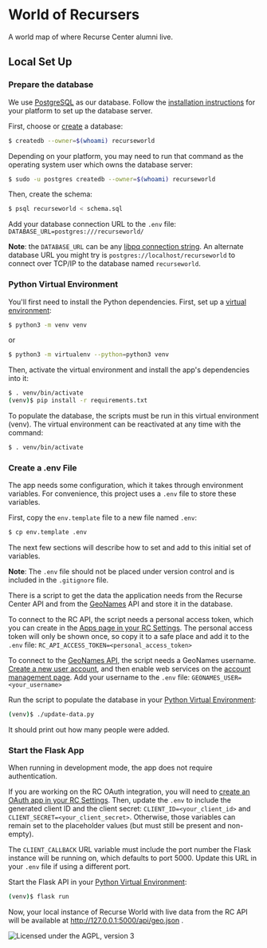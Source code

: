 # World of Recursers

A world map of where Recurse Center alumni live.

## Local Set Up

### Prepare the database

We use [PostgreSQL](https://www.postgresql.org/) as our database.
Follow the [installation instructions](https://www.postgresql.org/download/)
for your platform to set up the database server.

First, choose or [create](https://www.postgresql.org/docs/current/tutorial-createdb.html)
a database:

```sh
$ createdb --owner=$(whoami) recurseworld
```

Depending on your platform,
you may need to run that command
as the operating system user which owns the database server:

```sh
$ sudo -u postgres createdb --owner=$(whoami) recurseworld
```

Then, create the schema:

```sh
$ psql recurseworld < schema.sql
```

Add your database connection URL to the `.env` file:
`DATABASE_URL=postgres:///recurseworld/`

**Note**: the `DATABASE_URL` can be any
[libpq connection string](https://www.postgresql.org/docs/current/static/libpq-connect.html#LIBPQ-CONNSTRING).
An alternate database URL you might try is
`postgres://localhost/recurseworld`
to connect over TCP/IP to the database named `recurseworld`.

### Python Virtual Environment
You'll first need to install the Python dependencies.
First, set up a [virtual environment](https://docs.python.org/3/tutorial/venv.html):

```sh
$ python3 -m venv venv
```

or

```sh
$ python3 -m virtualenv --python=python3 venv
```

Then, activate the virtual environment
and install the app's dependencies into it:

```sh
$ . venv/bin/activate
(venv)$ pip install -r requirements.txt
```

To populate the database,
the scripts must be run in this virtual environment (venv).
The virtual environment can be reactivated at any time with the command:

```sh
$ . venv/bin/activate
```

### Create a .env File
The app needs some configuration,
which it takes through environment variables.
For convenience, this project uses a `.env` file
to store these variables.

First, copy the `env.template` file to a new file named `.env`:

```sh
$ cp env.template .env
```

The next few sections will describe
how to set and add to this initial set of variables.

**Note**: The `.env` file should not be placed under version control
and is included in the `.gitignore` file.

There is a script
to get the data the application needs
from the Recurse Center API
and from the [GeoNames](https://www.geonames.org/) API
and store it in the database.

To connect to the RC API,
the script needs a personal access token,
which you can create in the
[Apps page in your RC Settings](https://www.recurse.com/settings/apps).
The personal access token will only be shown once,
so copy it to a safe place
and add it to the `.env` file:
`RC_API_ACCESS_TOKEN=<personal_access_token>`

To connect to the
[GeoNames API](https://www.geonames.org/export/web-services.html),
the script needs a GeoNames username.
[Create a new user account](https://www.geonames.org/login),
and then enable web services on the
[account management page](https://www.geonames.org/manageaccount).
Add your username to the `.env` file:
`GEONAMES_USER=<your_username>`

Run the script to populate the database
in your [Python Virtual Environment](#python-virtual-environment):

```sh
(venv)$ ./update-data.py
```

It should print out how many people were added.

### Start the Flask App

When running in development mode,
the app does not require authentication.

If you are working on the RC OAuth integration,
you will need to
[create an OAuth app in your RC Settings](https://www.recurse.com/settings/apps).
Then, update the `.env`
to include the generated client ID and the client secret:
`CLIENT_ID=<your_client_id>` and `CLIENT_SECRET=<your_client_secret>`.
Otherwise, those variables can remain set to the placeholder values
(but must still be present and non-empty).

The `CLIENT_CALLBACK` URL variable must include
the port number the Flask instance will be running on,
which defaults to port 5000. Update this URL in your `.env` file
if using a different port.

Start the Flask API
in your [Python Virtual Environment](#python-virtual-environment):
```sh
(venv)$ flask run
```

Now, your local instance of Recurse World
with live data from the RC API
will be available at http://127.0.0.1:5000/api/geo.json .


![Licensed under the AGPL, version 3](https://img.shields.io/badge/license-AGPL3-blue.svg)
